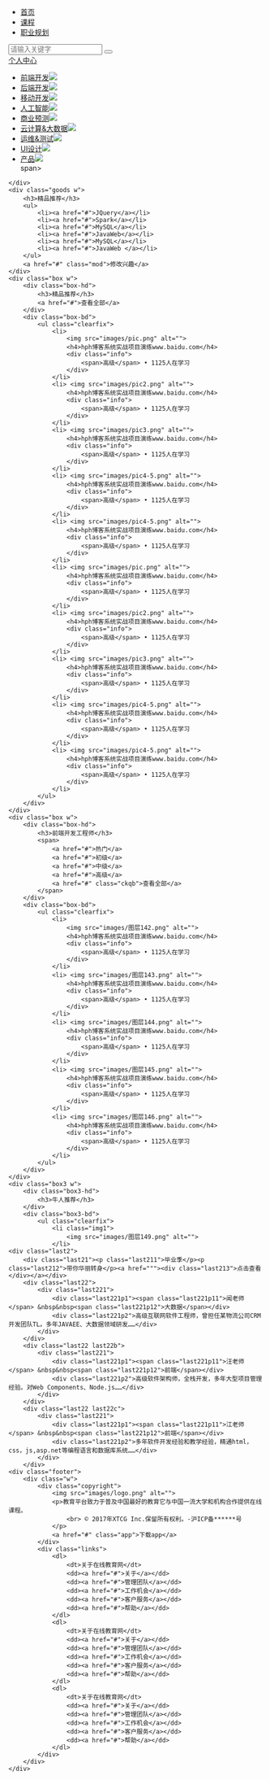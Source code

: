 <!DOCTYPE html>
<html lang="en">

<head>
    <meta charset="UTF-8">
    <meta name="viewport" content="width=device-width, initial-scale=1.0">
    <title>教育平台</title>
    <link rel="stylesheet" href="style.css">
</head>

<body>
    <div class="header w">
        <div class="logo left"><img src=" images/logo.png" alt=""></div>
        <div class="nav">
            <ul>
                <li><a href="">首页</a></li>
                <li><a href="">课程</a></li>
                <li><a href="">职业规划</a></li>
            </ul>
        </div>
        <div class="search">
            <input type="text" placeholder="请输入关键字">
            <button></button>
        </div>
        <div class="user">
            <span><a href="#">个人中心</a></span>
        </div>
    </div>
    <div class="banner">
        <div class=" w">
            <div class="subnav">
                <ul>
                    <a href=""><li>前端开发<span class="you"><img src="image/arrow-white.png"></span></li></a>
			              <a href=""><li>后端开发<span class="you"><img src="image/arrow-white.png"></span></li></a>
			              <a href=""><li>移动开发<span class="you"><img src="image/arrow-white.png"></span></li></a>
			              <a href=""><li>人工智能<span class="you"><img src="image/arrow-white.png"></span></li></a>
			              <a href=""><li>商业预测<span class="you"><img src="image/arrow-white.png"></span></li></a>
			              <a href=""><li>云计算&大数据<span class="you"><img src="image/arrow-white.png"></span></li></a>
			              <a href=""><li>运维&测试<span class="you"><img src="image/arrow-white.png"></span></li></a>
			              <a href=""><li>UI设计<span class="you"><img src="image/arrow-white.png"></span></li></a>
		               	<a href=""><li>产品<span class="you"><img src="image/arrow-white.png"></span></li></a>span></a></li>
                </ul>
            </div>
        </div>

    </div>
    <div class="goods w">
        <h3>精品推荐</h3>
        <ul>
            <li><a href="#">JQuery</a></li>
            <li><a href="#">Spark</a></li>
            <li><a href="#">MySQL</a></li>
            <li><a href="#">JavaWeb</a></li>
            <li><a href="#">MySQL</a></li>
            <li><a href="#">JavaWeb </a></li>
        </ul>
        <a href="#" class="mod">修改兴趣</a>
    </div>
    <div class="box w">
        <div class="box-hd">
            <h3>精品推荐</h3>
            <a href="#">查看全部</a>
        </div>
        <div class="box-bd">
            <ul class="clearfix">
                <li>
                    <img src="images/pic.png" alt="">
                    <h4>hph博客系统实战项目演练www.baidu.com</h4>
                    <div class="info">
                        <span>高级</span> • 1125人在学习
                    </div>
                </li>
                <li> <img src="images/pic2.png" alt="">
                    <h4>hph博客系统实战项目演练www.baidu.com</h4>
                    <div class="info">
                        <span>高级</span> • 1125人在学习
                    </div>
                </li>
                <li> <img src="images/pic3.png" alt="">
                    <h4>hph博客系统实战项目演练www.baidu.com</h4>
                    <div class="info">
                        <span>高级</span> • 1125人在学习
                    </div>
                </li>
                <li> <img src="images/pic4-5.png" alt="">
                    <h4>hph博客系统实战项目演练www.baidu.com</h4>
                    <div class="info">
                        <span>高级</span> • 1125人在学习
                    </div>
                </li>
                <li> <img src="images/pic4-5.png" alt="">
                    <h4>hph博客系统实战项目演练www.baidu.com</h4>
                    <div class="info">
                        <span>高级</span> • 1125人在学习
                    </div>
                </li>
                <li> <img src="images/pic.png" alt="">
                    <h4>hph博客系统实战项目演练www.baidu.com</h4>
                    <div class="info">
                        <span>高级</span> • 1125人在学习
                    </div>
                </li>
                <li> <img src="images/pic2.png" alt="">
                    <h4>hph博客系统实战项目演练www.baidu.com</h4>
                    <div class="info">
                        <span>高级</span> • 1125人在学习
                    </div>
                </li>
                <li> <img src="images/pic3.png" alt="">
                    <h4>hph博客系统实战项目演练www.baidu.com</h4>
                    <div class="info">
                        <span>高级</span> • 1125人在学习
                    </div>
                </li>
                <li> <img src="images/pic4-5.png" alt="">
                    <h4>hph博客系统实战项目演练www.baidu.com</h4>
                    <div class="info">
                        <span>高级</span> • 1125人在学习
                    </div>
                </li>
                <li> <img src="images/pic4-5.png" alt="">
                    <h4>hph博客系统实战项目演练www.baidu.com</h4>
                    <div class="info">
                        <span>高级</span> • 1125人在学习
                    </div>
                </li>
            </ul>
        </div>
    </div>
    <div class="box w">
        <div class="box-hd">
            <h3>前端开发工程师</h3>
            <span>
                <a href="#">热门</a>
                <a href="#">初级</a>
                <a href="#">中级</a>
                <a href="#">高级</a>
                <a href="#" class="ckqb">查看全部</a>
            </span>
        </div>
        <div class="box-bd">
            <ul class="clearfix">
                <li>
                    <img src="images/图层142.png" alt="">
                    <h4>hph博客系统实战项目演练www.baidu.com</h4>
                    <div class="info">
                        <span>高级</span> • 1125人在学习
                    </div>
                </li>
                <li> <img src="images/图层143.png" alt="">
                    <h4>hph博客系统实战项目演练www.baidu.com</h4>
                    <div class="info">
                        <span>高级</span> • 1125人在学习
                    </div>
                </li>
                <li> <img src="images/图层144.png" alt="">
                    <h4>hph博客系统实战项目演练www.baidu.com</h4>
                    <div class="info">
                        <span>高级</span> • 1125人在学习
                    </div>
                </li>
                <li> <img src="images/图层145.png" alt="">
                    <h4>hph博客系统实战项目演练www.baidu.com</h4>
                    <div class="info">
                        <span>高级</span> • 1125人在学习
                    </div>
                </li>
                <li> <img src="images/图层146.png" alt="">
                    <h4>hph博客系统实战项目演练www.baidu.com</h4>
                    <div class="info">
                        <span>高级</span> • 1125人在学习
                    </div>
                </li>
            </ul>
        </div>
    </div>
    <div class="box3 w">
        <div class="box3-hd">
            <h3>牛人推荐</h3>
        </div>
        <div class="box3-bd">
            <ul class="clearfix">
                <li class="img1">
                    <img src="images/图层149.png" alt="">
                </li>
	<div class="last2">
		<div class="last21"><p class="last211">毕业季</p><p class="last212">带你华丽转身</p><a href="""><div class="last213">点击查看</div></a></div>
		<div class="last22">
			<div class="last221">
				<div class="last221p1"><span class="last221p11">闻老师</span> &nbsp&nbsp<span class="last221p12">大数据</span></div>
				<div class="last221p2">高级互联网软件工程师，曾担任某物流公司CRM开发团队TL。多年JAVAEE、大数据领域研发……</div>
			</div>
		</div>
		<div class="last22 last22b">
			<div class="last221">
				<div class="last221p1"><span class="last221p11">汪老师</span> &nbsp&nbsp<span class="last221p12">前端</span></div>
				<div class="last221p2">高级软件架构师，全栈开发，多年大型项目管理经验。对Web Components、Node.js……</div>
			</div>
		</div>
		<div class="last22 last22c">
			<div class="last221">
				<div class="last221p1"><span class="last221p11">江老师</span> &nbsp&nbsp<span class="last221p12">前端</span></div>
				<div class="last221p2">多年软件开发经验和教学经验，精通html，css，js,asp.net等编程语言和数据库系统……</div>
			</div>
		</div>
    <div class="footer">
        <div class="w">
            <div class="copyright">
                <img src="images/logo.png" alt="">
                <p>教育平台致力于普及中国最好的教育它与中国一流大学和机构合作提供在线课程。
                    <br> © 2017年XTCG Inc.保留所有权利。-沪ICP备******号
                </p>
                <a href="#" class="app">下载app</a>
            </div>
            <div class="links">
                <dl>
                    <dt>关于在线教育网</dt>
                    <dd><a href="#">关于</a></dd>
                    <dd><a href="#">管理团队</a></dd>
                    <dd><a href="#">工作机会</a></dd>
                    <dd><a href="#">客户服务</a></dd>
                    <dd><a href="#">帮助</a></dd>
                </dl>
                <dl>
                    <dt>关于在线教育网</dt>
                    <dd><a href="#">关于</a></dd>
                    <dd><a href="#">管理团队</a></dd>
                    <dd><a href="#">工作机会</a></dd>
                    <dd><a href="#">客户服务</a></dd>
                    <dd><a href="#">帮助</a></dd>
                </dl>
                <dl>
                    <dt>关于在线教育网</dt>
                    <dd><a href="#">关于</a></dd>
                    <dd><a href="#">管理团队</a></dd>
                    <dd><a href="#">工作机会</a></dd>
                    <dd><a href="#">客户服务</a></dd>
                    <dd><a href="#">帮助</a></dd>
                </dl>
            </div>
        </div>
    </div>
</body>

</html>
